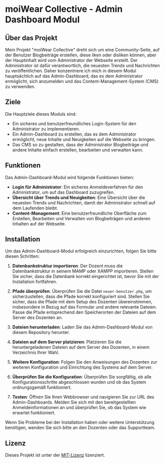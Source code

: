 # moiWear Collective - Admin Dashboard Modul

## Über das Projekt

Mein Projekt "moiWear Collective" dreht sich um eine Community-Seite, auf der Benutzer Blogbeiträge erstellen, diese liken oder disliken können, aber der Hauptinhalt wird vom Administrator der Webseite erstellt. Der Administrator ist dafür verantwortlich, die neuesten Trends und Nachrichten zu veröffentlichen. Daher konzentriere ich mich in diesem Modul hauptsächlich auf das Admin-Dashboard, das es dem Administrator ermöglicht, sich anzumelden und das Content-Management-System (CMS) zu verwenden.

## Ziele

Die Hauptziele dieses Moduls sind:

- Ein sicheres und benutzerfreundliches Login-System für den Administrator zu implementieren.
- Ein Admin-Dashboard zu erstellen, das es dem Administrator ermöglicht, neue Inhalte und Neuigkeiten auf die Webseite zu bringen.
- Das CMS so zu gestalten, dass der Administrator Blogbeiträge und andere Inhalte einfach erstellen, bearbeiten und verwalten kann.

## Funktionen

Das Admin-Dashboard-Modul wird folgende Funktionen bieten:

- **Login für Administrator**: Ein sicheres Anmeldeverfahren für den Administrator, um auf das Dashboard zuzugreifen.
- **Übersicht über Trends und Neuigkeiten**: Eine Übersicht über die neuesten Trends und Nachrichten, damit der Administrator schnell auf dem Laufenden bleibt.
- **Content-Management**: Eine benutzerfreundliche Oberfläche zum Erstellen, Bearbeiten und Verwalten von Blogbeiträgen und anderen Inhalten auf der Webseite.

## Installation

Um das Admin-Dashboard-Modul erfolgreich einzurichten, folgen Sie bitte diesen Schritten:

1. **Datenbankstruktur importieren**: Der Dozent muss die Datenbankstruktur in seinem MAMP oder XAMPP importieren. Stellen Sie sicher, dass die Datenbank korrekt eingerichtet ist, bevor Sie mit der Installation fortfahren.

2. **Pfade überprüfen**: Überprüfen Sie die Datei `neuer-benutzer.php`, um sicherzustellen, dass die Pfade korrekt konfiguriert sind. Stellen Sie sicher, dass die Pfade mit dem Setup des Dozenten übereinstimmen, insbesondere in Bezug auf das Formular und andere relevante Dateien. Passe die Pfade entsprechend den Speicherorten der Dateien auf dem Server des Dozenten an.

3. **Dateien herunterladen**: Laden Sie das Admin-Dashboard-Modul von diesem Repository herunter.

4. **Dateien auf dem Server platzieren**: Platzieren Sie die heruntergeladenen Dateien auf dem Server des Dozenten, in einem Verzeichnis Ihrer Wahl.

5. **Weitere Konfiguration**: Folgen Sie den Anweisungen des Dozenten zur weiteren Konfiguration und Einrichtung des Systems auf dem Server.

6. **Überprüfen Sie die Konfiguration**: Überprüfen Sie sorgfältig, ob alle Konfigurationsschritte abgeschlossen wurden und ob das System ordnungsgemäß funktioniert.

7. **Testen**: Öffnen Sie Ihren Webbrowser und navigieren Sie zur URL des Admin-Dashboards. Melden Sie sich mit den bereitgestellten Anmeldeinformationen an und überprüfen Sie, ob das System wie erwartet funktioniert.

Wenn Sie Probleme bei der Installation haben oder weitere Unterstützung benötigen, wenden Sie sich bitte an den Dozenten oder das Supportteam.

## Lizenz

Dieses Projekt ist unter der [MIT-Lizenz](https://opensource.org/licenses/MIT) lizenziert.

